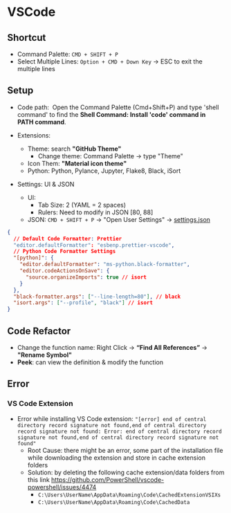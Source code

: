 # VSCode

## Shortcut

- Command Palette: `CMD + SHIFT + P`
- Select Multiple Lines: `Option + CMD + Down Key` &#8594; ESC to exit the multiple lines

## Setup

- Code path:  Open the Command Palette (Cmd+Shift+P) and type 'shell command' to find the **Shell Command: Install 'code' command in PATH command**.
- Extensions:
  - Theme: search **"GitHub Theme"**
    - Change theme: Command Palette &#8594; type "Theme"
  - Icon Them: **"Material icon theme"**
  - Python: Python, Pylance, Jupyter, Flake8, Black, iSort
- Settings: UI & JSON

  - UI:
    - Tab Size: 2 (YAML = 2 spaces)
    - Rulers: Need to modify in JSON [80, 88]
  - JSON: `CMD + SHIFT + P` &#8594; "Open User Settings" &#8594; [settings.json](../docs/assests/settings.json)

```json
{
  // Default Code Formatter: Prettier
  "editor.defaultFormatter": "esbenp.prettier-vscode",
  // Python Code Formatter Settings
  "[python]": {
    "editor.defaultFormatter": "ms-python.black-formatter",
    "editor.codeActionsOnSave": {
      "source.organizeImports": true // isort
    }
  },
  "black-formatter.args": ["--line-length=80"], // black
  "isort.args": ["--profile", "black"] // isort
}
```

## Code Refactor

- Change the function name: Right Click &#8594; **“Find All References”** &#8594; **"Rename Symbol"**
- **Peek**: can view the definition & modify the function

## Error
### VS Code Extension
- Error while installing VS Code extension: `"[error] end of central directory record signature not found,end of central directory record signature not found: Error: end of central directory record signature not found,end of central directory record signature not found"`
  - Root Cause: there might be an error, some part of the installation file while downloading the extension and store in cache extension folders
  - Solution: by deleting the following cache extension/data folders from this link https://github.com/PowerShell/vscode-powershell/issues/4474 
    - `C:\Users\UserName\AppData\Roaming\Code\CachedExtensionVSIXs`
    - `C:\Users\UserName\AppData\Roaming\Code\CachedData` 
